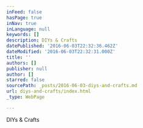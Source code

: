 ```yaml
---
inFeed: false
hasPage: true
inNav: true
inLanguage: null
keywords: []
description: DIYs & Crafts
datePublished: '2016-06-03T22:32:36.462Z'
dateModified: '2016-06-03T22:32:31.000Z'
title: ''
authors: []
publisher: null
author: []
starred: false
sourcePath: _posts/2016-06-03-diys-and-crafts.md
url: diys-and-crafts/index.html
_type: WebPage

---
```

DIYs & Crafts